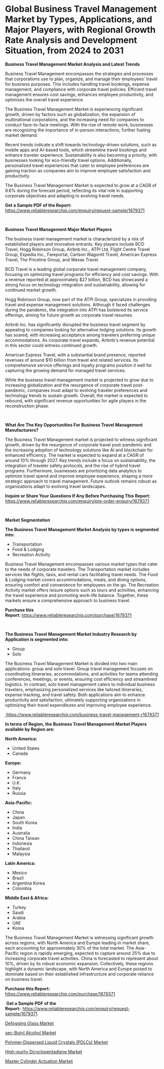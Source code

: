 <p><h1>Global Business Travel Management Market by Types, Applications, and Major Players, with Regional Growth Rate Analysis and Development Situation, from 2024 to 2031</h1></p><p><strong>Business Travel Management Market Analysis and Latest Trends</strong></p>
<p><p>Business Travel Management encompasses the strategies and processes that corporations use to plan, organize, and manage their employees' travel for business purposes. This includes handling travel bookings, expense management, and compliance with corporate travel policies. Efficient travel management ensures cost savings, enhances employee productivity, and optimizes the overall travel experience.</p><p>The Business Travel Management Market is experiencing significant growth, driven by factors such as globalization, the expansion of multinational corporations, and the increasing need for companies to conduct face-to-face meetings. With the rise of remote work, businesses are recognizing the importance of in-person interactions, further fueling market demand.</p><p>Recent trends indicate a shift towards technology-driven solutions, such as mobile apps and AI-based tools, which streamline travel bookings and enhance traveler experience. Sustainability is also becoming a priority, with businesses looking for eco-friendly travel options. Additionally, personalized travel experiences that cater to employee preferences are gaining traction as companies aim to improve employee satisfaction and productivity.</p><p>The Business Travel Management Market is expected to grow at a CAGR of 9.6% during the forecast period, reflecting its vital role in supporting corporate objectives and adapting to evolving travel needs.</p></p>
<p><strong>Get a Sample PDF of the Report:&nbsp;</strong> <a href="https://www.reliableresearchiq.com/enquiry/request-sample/1679371?utm_campaign=1546&utm_medium=2&utm_source=Github&utm_content=ia&utm_term=14102024&utm_id=business-travel-management">https://www.reliableresearchiq.com/enquiry/request-sample/1679371</a></p>
<p>&nbsp;</p>
<p><strong>Business Travel Management Major Market Players</strong></p>
<p><p>The business travel management market is characterized by a mix of established players and innovative entrants. Key players include BCD Travel, Hogg Robinson Group, Airbnb Inc., ATPI Ltd, Flight Centre Travel Group, Expedia Inc., Fareportal, Carlson Wagonlit Travel, American Express Travel, The Priceline Group, and Wexas Travel. </p><p>BCD Travel is a leading global corporate travel management company, focusing on optimizing travel programs for efficiency and cost savings. With a revenue reported at approximately $27 billion, BCD has showcased a strong focus on technology integration and sustainability, allowing for continued market growth.</p><p>Hogg Robinson Group, now part of the ATPI Group, specializes in providing travel and expense management solutions. Although it faced challenges during the pandemic, the integration into ATPI has bolstered its service offerings, aiming for future growth as corporate travel resumes.</p><p>Airbnb Inc. has significantly disrupted the business travel segment by appealing to companies looking for alternative lodging solutions. Its growth has soared, with increasing acceptance among travelers preferring unique accommodations. As corporate travel expands, Airbnb's revenue potential in this sector could witness continued growth.</p><p>American Express Travel, with a substantial brand presence, reported revenues of around $10 billion from travel and related services. Its comprehensive service offerings and loyalty programs position it well for capturing the growing demand for managed travel services.</p><p>While the business travel management market is projected to grow due to increasing globalization and the resurgence of corporate travel post-pandemic, companies must adapt to evolving traveler preferences and technology trends to sustain growth. Overall, the market is expected to rebound, with significant revenue opportunities for agile players in the reconstruction phase.</p></p>
<p>&nbsp;</p>
<p><strong>What Are The Key Opportunities For Business Travel Management Manufacturers?</strong></p>
<p><p>The Business Travel Management market is projected to witness significant growth, driven by the resurgence of corporate travel post-pandemic and the increasing adoption of technology solutions like AI and blockchain for enhanced efficiency. The market is expected to expand at a CAGR of around 10% through 2027. Key trends include a focus on sustainability, the integration of traveler safety protocols, and the rise of hybrid travel programs. Furthermore, businesses are prioritizing data analytics to optimize travel spend and improve employee experience, shaping a more strategic approach to travel management. Future outlook remains robust as organizations adapt to evolving travel landscapes.</p></p>
<p><strong>Inquire or Share Your Questions If Any Before Purchasing This Report:</strong> <a href="https://www.reliableresearchiq.com/enquiry/pre-order-enquiry/1679371?utm_campaign=1546&utm_medium=2&utm_source=Github&utm_content=ia&utm_term=14102024&utm_id=business-travel-management">https://www.reliableresearchiq.com/enquiry/pre-order-enquiry/1679371</a></p>
<p>&nbsp;</p>
<p><strong>Market Segmentation</strong></p>
<p><strong>The Business Travel Management Market Analysis by types is segmented into:</strong></p>
<p><ul><li>Transportation</li><li>Food & Lodging</li><li>Recreation Activity</li></ul></p>
<p><p>Business Travel Management encompasses various market types that cater to the needs of corporate travelers. The Transportation market includes services like flights, taxis, and rental cars facilitating travel needs. The Food & Lodging market covers accommodations, meals, and dining options, ensuring comfort and convenience for employees on the go. The Recreation Activity market offers leisure options such as tours and activities, enhancing the travel experience and promoting work-life balance. Together, these markets ensure a comprehensive approach to business travel.</p></p>
<p><strong>Purchase this Report:&nbsp;</strong><a href="https://www.reliableresearchiq.com/purchase/1679371?utm_campaign=1546&utm_medium=2&utm_source=Github&utm_content=ia&utm_term=14102024&utm_id=business-travel-management">https://www.reliableresearchiq.com/purchase/1679371</a></p>
<p>&nbsp;</p>
<p><strong>The Business Travel Management Market Industry Research by Application is segmented into:</strong></p>
<p><ul><li>Group</li><li>Solo</li></ul></p>
<p><p>The Business Travel Management Market is divided into two main applications: group and solo travel. Group travel management focuses on coordinating itineraries, accommodations, and activities for teams attending conferences, meetings, or events, ensuring cost efficiency and streamlined logistics. In contrast, solo travel management caters to individual business travelers, emphasizing personalized services like tailored itineraries, expense tracking, and travel safety. Both applications aim to enhance productivity and satisfaction, ultimately supporting organizations in optimizing their travel expenditures and improving employee experience.</p></p>
<p><a href="https://www.reliableresearchiq.com/business-travel-management-r1679371?utm_campaign=1546&utm_medium=2&utm_source=Github&utm_content=ia&utm_term=14102024&utm_id=business-travel-management">&nbsp;https://www.reliableresearchiq.com/business-travel-management-r1679371</a></p>
<p><strong>In terms of Region, the Business Travel Management Market Players available by Region are:</strong></p>
<p>
    <p> <strong> North America: </strong>
        <ul>
            <li>United States</li>
            <li>Canada</li>
        </ul>
        </p> 
    <p> <strong> Europe: </strong>
        <ul>
            <li>Germany</li>
            <li>France</li>
            <li>U.K.</li>
            <li>Italy</li>
            <li>Russia</li>
        </ul>
        </p> 
    <p> <strong> Asia-Pacific: </strong>
        <ul>
            <li>China</li>
            <li>Japan</li>
            <li>South Korea</li>
            <li>India</li>
            <li>Australia</li>
            <li>China Taiwan</li>
            <li>Indonesia</li>
            <li>Thailand</li>
            <li>Malaysia</li>
        </ul>
        </p> 
    <p> <strong> Latin America: </strong>
        <ul>
            <li>Mexico</li>
            <li>Brazil</li>
            <li>Argentina Korea</li>
            <li>Colombia</li>
        </ul>
        </p> 
    <p> <strong> Middle East & Africa: </strong>
        <ul>
            <li>Turkey</li>
            <li>Saudi</li>
            <li>Arabia</li>
            <li>UAE</li>
            <li>Korea</li>
        </ul>
    </p>
    </p>
<p><p>The Business Travel Management Market is witnessing significant growth across regions, with North America and Europe leading in market share, each accounting for approximately 30% of the total market. The Asia-Pacific region is rapidly emerging, expected to capture around 25% due to increasing corporate travel activities. China is forecasted to represent about 10%, driven by its robust economic expansion. Collectively, these regions highlight a dynamic landscape, with North America and Europe poised to dominate based on their established infrastructure and corporate reliance on business travel.</p></p>
<p><strong>Purchase this Report: </strong><a href="https://www.reliableresearchiq.com/purchase/1679371?utm_campaign=1546&utm_medium=2&utm_source=Github&utm_content=ia&utm_term=14102024&utm_id=business-travel-management">https://www.reliableresearchiq.com/purchase/1679371</a></p>
<p>&nbsp;<strong>Get a Sample PDF of the Report:&nbsp;&nbsp;</strong><a href="https://www.reliableresearchiq.com/enquiry/request-sample/1679371?utm_campaign=1546&utm_medium=2&utm_source=Github&utm_content=ia&utm_term=14102024&utm_id=business-travel-management">https://www.reliableresearchiq.com/enquiry/request-sample/1679371</a></p>
<p><strong></strong></p>
<p><p><a href="https://www.linkedin.com/pulse/insights-defogging-glass-industry-market-financial-1chvf?utm_campaign=1546&utm_medium=2&utm_source=Github&utm_content=ia&utm_term=14102024&utm_id=business-travel-management">Defogging Glass Market</a></p><p><a href="https://www.linkedin.com/pulse/global-sec-butyl-alcohol-nexus-sector-confluences-z1pmf?utm_campaign=1546&utm_medium=2&utm_source=Github&utm_content=ia&utm_term=14102024&utm_id=business-travel-management">sec-Butyl Alcohol Market</a></p><p><a href="https://github.com/angelajermaine/Market-Research-Report-List-5/blob/main/polymerdispersed-liquid-crystals-pdlcs-market.md?utm_campaign=1546&utm_medium=2&utm_source=Github&utm_content=ia&utm_term=14102024&utm_id=business-travel-management">Polymer‐Dispersed Liquid Crystals (PDLCs) Market</a></p><p><a href="https://www.linkedin.com/pulse/high-purity-dicyclopentadiene-market-essentials-key-jnwkf?utm_campaign=1546&utm_medium=2&utm_source=Github&utm_content=ia&utm_term=14102024&utm_id=business-travel-management">High-purity Dicyclopentadiene Market</a></p><p><a href="https://www.linkedin.com/pulse/booming-master-cylinder-actuation-market-sector-analysis-growth-qnmef?utm_campaign=1546&utm_medium=2&utm_source=Github&utm_content=ia&utm_term=14102024&utm_id=business-travel-management">Master Cylinder Actuation Market</a></p></p>